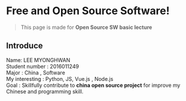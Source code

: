 Free and Open Source Software!
===========
>This page is made for **Open Source SW  basic lecture**

Introduce
---------
Name: LEE MYONGHWAN </br>
Student number : 2016011249 </br>
Major : China , Software </br>
My interesting : Python, JS, Vue.js , Node.js </br>
Goal : Skillfully contribute to **china open source project** for improve my Chinese and programming skill.
